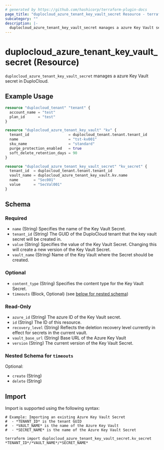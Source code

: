 ```yaml
---
# generated by https://github.com/hashicorp/terraform-plugin-docs
page_title: "duplocloud_azure_tenant_key_vault_secret Resource - terraform-provider-duplocloud"
subcategory: ""
description: |-
  duplocloud_azure_tenant_key_vault_secret manages a azure Key Vault secret in DuploCloud.
---
```


# duplocloud_azure_tenant_key_vault_secret (Resource)

`duplocloud_azure_tenant_key_vault_secret` manages a azure Key Vault secret in DuploCloud.

## Example Usage

```terraform
resource "duplocloud_tenant" "tenant" {
  account_name = "test"
  plan_id      = "test"
}

resource "duplocloud_azure_tenant_key_vault" "kv" {
  tenant_id                  = duplocloud_tenant.tenant.tenant_id
  name                       = "tst-kv001"
  sku_name                   = "standard"
  purge_protection_enabled   = true
  soft_delete_retention_days = 90
}

resource "duplocloud_azure_tenant_key_vault_secret" "kv_secret" {
  tenant_id  = duplocloud_tenant.tenant.tenant_id
  vault_name = duplocloud_azure_tenant_key_vault.kv.name
  name       = "Sec001"
  value      = "SecVal001"
}
```

<!-- schema generated by tfplugindocs -->
## Schema

### Required

- `name` (String) Specifies the name of the Key Vault Secret.
- `tenant_id` (String) The GUID of the DuploCloud tenant that the key vault secret will be created in.
- `value` (String) Specifies the value of the Key Vault Secret. Changing this will create a new version of the Key Vault Secret.
- `vault_name` (String) Name of the Key Vault where the Secret should be created.

### Optional

- `content_type` (String) Specifies the content type for the Key Vault Secret.
- `timeouts` (Block, Optional) (see [below for nested schema](#nestedblock--timeouts))

### Read-Only

- `azure_id` (String) The azure ID of the Key Vault secret.
- `id` (String) The ID of this resource.
- `recovery_level` (String) Reflects the deletion recovery level currently in effect for secrets in the current vault.
- `vault_base_url` (String) Base URL of the Azure Key Vault
- `version` (String) The current version of the Key Vault Secret.

<a id="nestedblock--timeouts"></a>
### Nested Schema for `timeouts`

Optional:

- `create` (String)
- `delete` (String)

## Import

Import is supported using the following syntax:

```shell
# Example: Importing an existing Azure Key Vault Secret
#  - *TENANT_ID* is the tenant GUID
#  - *VAULT_NAME* is the name of the Azure Key Vault
#  - *SECRET_NAME* is the name of the Azure Key Vault Secret

terraform import duplocloud_azure_tenant_key_vault_secret.kv_secret *TENANT_ID*/*VAULT_NAME*/*SECRET_NAME*
```
